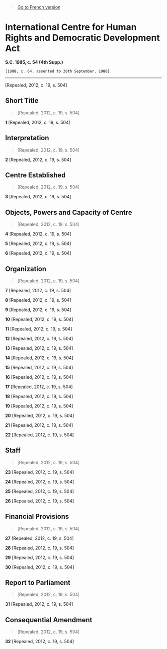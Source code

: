 > [Go to French version](/fr/Lois/Lois%20du%20Canada/1985/ch.%2054%20(4th%20Supp.).md)

# International Centre for Human Rights and Democratic Development Act

**S.C. 1985, c. 54 (4th Supp.)**


```
[1988, c. 64, assented to 30th September, 1988]
```
----------


[Repealed, 2012, c. 19, s. 504]



## Short Title
> [Repealed, 2012, c. 19, s. 504]



**1** [Repealed, 2012, c. 19, s. 504]




## Interpretation
> [Repealed, 2012, c. 19, s. 504]



**2** [Repealed, 2012, c. 19, s. 504]




## Centre Established
> [Repealed, 2012, c. 19, s. 504]



**3** [Repealed, 2012, c. 19, s. 504]




## Objects, Powers and Capacity of Centre
> [Repealed, 2012, c. 19, s. 504]



**4** [Repealed, 2012, c. 19, s. 504]



**5** [Repealed, 2012, c. 19, s. 504]



**6** [Repealed, 2012, c. 19, s. 504]




## Organization
> [Repealed, 2012, c. 19, s. 504]



**7** [Repealed, 2012, c. 19, s. 504]



**8** [Repealed, 2012, c. 19, s. 504]



**9** [Repealed, 2012, c. 19, s. 504]



**10** [Repealed, 2012, c. 19, s. 504]



**11** [Repealed, 2012, c. 19, s. 504]



**12** [Repealed, 2012, c. 19, s. 504]



**13** [Repealed, 2012, c. 19, s. 504]



**14** [Repealed, 2012, c. 19, s. 504]



**15** [Repealed, 2012, c. 19, s. 504]



**16** [Repealed, 2012, c. 19, s. 504]



**17** [Repealed, 2012, c. 19, s. 504]



**18** [Repealed, 2012, c. 19, s. 504]



**19** [Repealed, 2012, c. 19, s. 504]



**20** [Repealed, 2012, c. 19, s. 504]



**21** [Repealed, 2012, c. 19, s. 504]



**22** [Repealed, 2012, c. 19, s. 504]




## Staff
> [Repealed, 2012, c. 19, s. 504]



**23** [Repealed, 2012, c. 19, s. 504]



**24** [Repealed, 2012, c. 19, s. 504]



**25** [Repealed, 2012, c. 19, s. 504]



**26** [Repealed, 2012, c. 19, s. 504]




## Financial Provisions
> [Repealed, 2012, c. 19, s. 504]



**27** [Repealed, 2012, c. 19, s. 504]



**28** [Repealed, 2012, c. 19, s. 504]



**29** [Repealed, 2012, c. 19, s. 504]



**30** [Repealed, 2012, c. 19, s. 504]




## Report to Parliament
> [Repealed, 2012, c. 19, s. 504]



**31** [Repealed, 2012, c. 19, s. 504]




## Consequential Amendment
> [Repealed, 2012, c. 19, s. 504]



**32** [Repealed, 2012, c. 19, s. 504]



